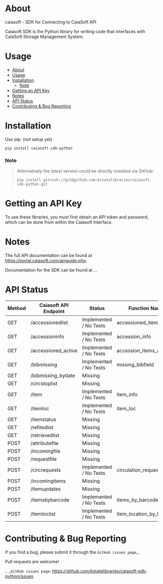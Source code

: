 # About
caiasoft - SDK for Connecting to CaiaSoft API

Caiasoft SDK is the Python library for writing code that interfaces with CaiaSoft Storage Management System.

# Usage

- [About](#about)
- [Usage](#usage)
- [Installation](#installation)
    - [Note](#note)
- [Getting an API Key](#getting-an-api-key)
- [Notes](#notes)
- [API Status](#api-status)
- [Contributing & Bug Reporting](#contributing--bug-reporting)

# Installation

Use pip: (not setup yet)

```
pip install caiasoft-sdk-python
```

### Note 
>

>Alternatively the _latest_ version could be directly installed via GitHub:
>```
>pip install git+ssh://git@github.com:kstatelibraries/caiasoft-sdk-python.git
>```

# Getting an API Key


To use these libraries, you must first obtain an API token and password,
which can be done from within the Caiasoft Interface.


# Notes
The full API documentation can be found at https://portal.caiasoft.com/apiguide.php.

Documentation for the SDK can be found at ...

# API Status
| Method | Caiasoft API Endpoint |        Status          | Function Name            |
| ------ | --------------------- | ---------------------- | ------------------------ |
| GET    | /accessionedlist      | Implemented / No Tests | accessioned_items        |
| GET    | /accessioninfo        | Implemented / No Tests | accession_info           |
| GET    | /accessioned_active   | Implemented / No Tests | accession_items_active   |
| GET    | /bibmissing           | Implemented / No Tests | missing_bibfield         |
| GET    | /bibmissing_bydate    | Missing                | |
| GET    | /circstoplist         | Missing                | |
| GET    | /item                 | Implemented / No Tests | item_info                |
| GET    | /itemloc              | Implemented / No Tests | item_loc                 |
| GET    | /itemstatus           | Missing                | |
| GET    | /refiledlist          | Missing                | |
| GET    | /retrievedlist        | Missing                | |
| POST   | /attributefile        | Missing                | |
| POST   | /incomingfile         | Missing                | |
| POST   | /requestfile          | Missing                | |
| POST   | /circrequests         | Implemented / No Tests | circulation_request      |
| POST   | /incomingitems        | Missing                | |
| POST   | /itemupdates          | Missing                | |
| POST   | /itemsbybarcode       | Implemented / No Tests | items_by_barcode         |
| POST   | /itemloclist          | Implemented / No Tests | item_location_by_barcode |

# Contributing & Bug Reporting

If you find a bug, please submit it through the `GitHub issues page`_.

Pull requests are welcome!

.. _`GitHub issues page`: https://github.com/kstatelibraries/caiasoft-sdk-python/issues
